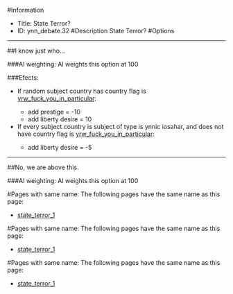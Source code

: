 #Information
 - Title: State Terror?
 - ID: ynn_debate.32
#Description
State Terror?
#Options

___
##I know just who…

###AI weighting:
AI weights this option at 100


###Efects:<ul><li>If random subject country has country flag is [yrw_fuck_you_in_particular](../flags/yrw_fuck_you_in_particular.md):</li><ul><li>add prestige = -10</li><li>add liberty desire = 10</li></ul><li>If every subject country is subject of type is ynnic iosahar, and does not have country flag is [yrw_fuck_you_in_particular](../flags/yrw_fuck_you_in_particular.md):</li><ul><li>add liberty desire = -5</li></ul></ul>

___
##No, we are above this.

###AI weighting:
AI weights this option at 100



#Pages with same name:
The following pages have the same name as this page:
 - [state_terror_1](state_terror_1.md)


#Pages with same name:
The following pages have the same name as this page:
 - [state_terror_1](state_terror_1.md)


#Pages with same name:
The following pages have the same name as this page:
 - [state_terror_1](state_terror_1.md)
